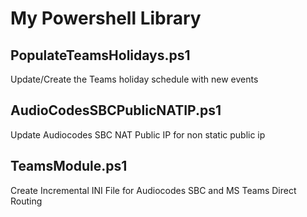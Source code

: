 # My Powershell Library

## PopulateTeamsHolidays.ps1
Update/Create the Teams holiday schedule with new events

## AudioCodesSBCPublicNATIP.ps1
Update Audiocodes SBC NAT Public IP for non static public ip

## TeamsModule.ps1
Create Incremental INI File for Audiocodes SBC and MS Teams Direct Routing
